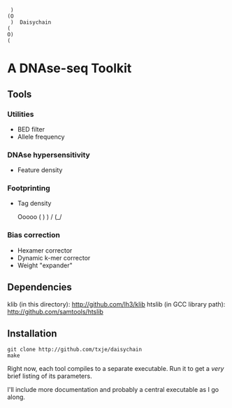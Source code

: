 
     )
    (O
     )  Daisychain
    (
    O)
    (

A DNAse-seq Toolkit
===================


Tools
-----

### Utilities
-  BED filter
-  Allele frequency

### DNAse hypersensitivity
-  Feature density

### Footprinting
-  Tag density

    Ooooo
    (   )
     ) /
    (_/

### Bias correction
-  Hexamer corrector
-  Dynamic k-mer corrector
-  Weight "expander"


Dependencies
------------
klib (in this directory): http://github.com/lh3/klib
htslib (in GCC library path): http://github.com/samtools/htslib


Installation
------------

    git clone http://github.com/txje/daisychain
    make

Right now, each tool compiles to a separate executable. Run it to get a *very* brief listing of its parameters.

I'll include more documentation and probably a central executable as I go along.
